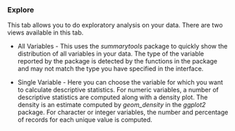 

### Explore

This tab allows you to do exploratory analysis on your data. There are two views available in this tab.

* All Variables - This uses the *summarytools* package to quickly show the distribution of all variables in your data. The type of the variable reported by the package is detected by the functions in the package and may not match the type you have specified in the interface.

* Single Variable - Here you can choose the variable for which you want to calculate descriptive statistics. For numeric variables, a number of descriptive statistics are computed along with a density plot. The density is an estimate computed by *geom_density* in the *ggplot2* package. For character or integer variables, the number and percentage of records for each unique value is computed.
